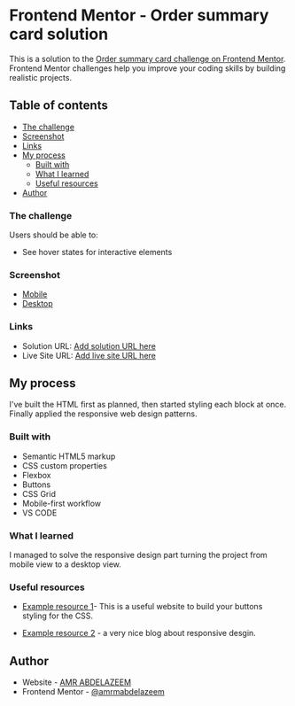 # Frontend Mentor - Order summary card solution

This is a solution to the [Order summary card challenge on Frontend Mentor](https://www.frontendmentor.io/challenges/order-summary-component-QlPmajDUj). Frontend Mentor challenges help you improve your coding skills by building realistic projects. 

## Table of contents

  - [The challenge](#the-challenge)
  - [Screenshot](#screenshot)
  - [Links](#links)
- [My process](#my-process)
  - [Built with](#built-with)
  - [What I learned](#what-i-learned)
  - [Useful resources](#useful-resources)
- [Author](#author)


### The challenge

Users should be able to:

- See hover states for interactive elements

### Screenshot

- [Mobile](https://i.imgur.com/Unnl7R1.jpeg)
- [Desktop](https://i.imgur.com/PB3GkuJ.jpeg)
### Links

- Solution URL: [Add solution URL here](https://www.frontendmentor.io/solutions/order-summary-component-45FmvxWBhN)
- Live Site URL: [Add live site URL here](https://amrmabdelazeem.github.io/Order-Summery-Hub/)

## My process

  I've built the HTML first as planned, then started styling each block at once. Finally applied the responsive web design patterns.


### Built with

- Semantic HTML5 markup
- CSS custom properties
- Flexbox
- Buttons
- CSS Grid
- Mobile-first workflow
- VS CODE

### What I learned

I managed to solve the responsive design part turning the project from mobile view to a desktop view.

### Useful resources

- [Example resource 1](https://css3buttongenerator.com/index.html)-
This is a useful website to build your buttons styling for the CSS.

- [Example resource 2](https://kinsta.com/blog/responsive-web-design/#media-queries) - a very nice blog about responsive desgin.

## Author

- Website - [AMR ABDELAZEEM](https://github.com/amrmabdelazeem)
- Frontend Mentor - [@amrmabdelazeem](https://www.frontendmentor.io/profile/amrmabdelazeem)
